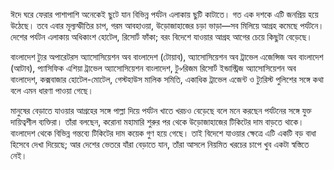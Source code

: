 ঈদে ঘরে ফেরার পাশাপাশি অনেকেই ছুটে যান বিভিন্ন পর্যটন এলাকায় ছুটি কাটাতে। গত এক দশকে এটি জনপ্রিয় হয়ে উঠেছে। তবে এবার মূল্যস্ফীতির চাপ, গরম আবহাওয়া, উড়োজাহাজের চড়া ভাড়া—সব মিলিয়ে আগ্রহ কমেছে পর্যটনে। দেশের পর্যটন এলাকায় অধিকাংশ হোটেল, রিসোর্ট ফাঁকা; বরং বিদেশে যাওয়ার আগ্রহ আগের চেয়ে কিছুটা বেড়েছে।

বাংলাদেশ ট্যুর অপারেটরস অ্যাসোসিয়েশন অব বাংলাদেশ (টোয়াব), অ্যাসোসিয়েশন অব ট্রাভেল এজেন্সিজ অব বাংলাদেশ (আটাব), প্যাসিফিক এশিয়া ট্রাভেল অ্যাসোসিয়েশন বাংলাদেশ, টু৵রিজম রিসোর্ট ইন্ডাস্ট্রিজ অ্যাসোসিয়েশন অব বাংলাদেশ, কক্সবাজার হোটেল-মোটেল, গেস্টহাউস মালিক সমিতি, একাধিক ট্রাভেল এজেন্ট ও ট্যুরিস্ট পুলিশের সঙ্গে কথা বলে এমন ধারণা পাওয়া গেছে।

মানুষের বেড়াতে যাওয়ার আগ্রহের সঙ্গে পাল্লা দিয়ে পর্যটন খাতে খরচও বেড়েছে বলে মনে করছেন পর্যটনের সঙ্গে যুক্ত দায়িত্বশীল ব্যক্তিরা। তাঁরা বলছেন, করোনা মহামারি শুরুর পর থেকে উড়োজাহাজের টিকিটের দাম বাড়তে থাকে। বাংলাদেশ থেকে বিভিন্ন গন্তব্যে টিকিটের দাম কয়েক গুণ হয়ে গেছে। তাই বিদেশে যাওয়ার ক্ষেত্রে এটি একটি বড় বাধা হিসেবে দেখা দিয়েছে; আর দেশের ভেতরে যাঁরা বেড়াতে যান, তাঁরা আসলে নিয়মিত খরচের চাপে খুব একটা স্বস্তিতে নেই।
